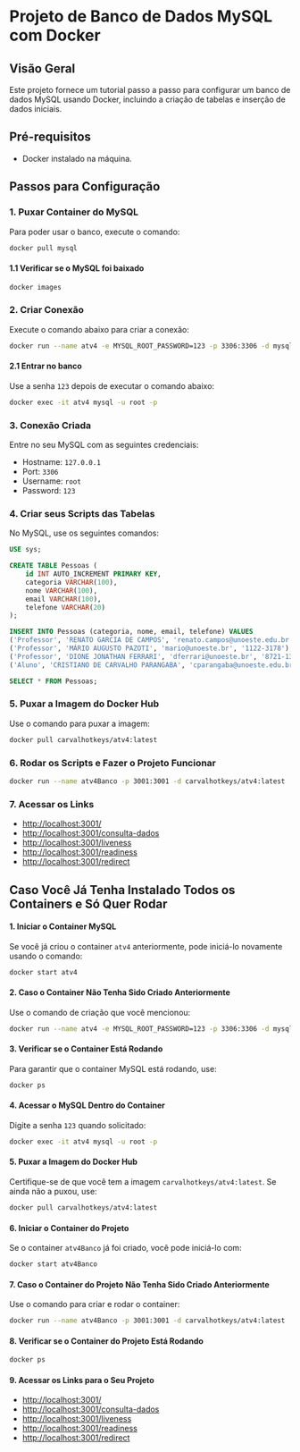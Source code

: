 
# Projeto de Banco de Dados MySQL com Docker

## Visão Geral

Este projeto fornece um tutorial passo a passo para configurar um banco de dados MySQL usando Docker, incluindo a criação de tabelas e inserção de dados iniciais. 

## Pré-requisitos

- Docker instalado na máquina.

## Passos para Configuração

### 1. Puxar Container do MySQL

Para poder usar o banco, execute o comando:

```sh
docker pull mysql
```

#### 1.1 Verificar se o MySQL foi baixado

```sh
docker images
```

### 2. Criar Conexão

Execute o comando abaixo para criar a conexão:

```sh
docker run --name atv4 -e MYSQL_ROOT_PASSWORD=123 -p 3306:3306 -d mysql
```

#### 2.1 Entrar no banco

Use a senha `123` depois de executar o comando abaixo:

```sh
docker exec -it atv4 mysql -u root -p
```

### 3. Conexão Criada

Entre no seu MySQL com as seguintes credenciais:

- Hostname: `127.0.0.1`
- Port: `3306`
- Username: `root`
- Password: `123`

### 4. Criar seus Scripts das Tabelas

No MySQL, use os seguintes comandos:

```sql
USE sys;

CREATE TABLE Pessoas (
    id INT AUTO_INCREMENT PRIMARY KEY,
    categoria VARCHAR(100),
    nome VARCHAR(100),
    email VARCHAR(100),
    telefone VARCHAR(20)
);

INSERT INTO Pessoas (categoria, nome, email, telefone) VALUES 
('Professor', 'RENATO GARCIA DE CAMPOS', 'renato.campos@unoeste.edu.br', '1234-5678'),
('Professor', 'MÁRIO AUGUSTO PAZOTI', 'mario@unoeste.br', '1122-3178'),
('Professor', 'DIONE JONATHAN FERRARI', 'dferrari@unoeste.br', '8721-1322'),
('Aluno', 'CRISTIANO DE CARVALHO PARANGABA', 'cparangaba@unoeste.edu.br', '8765-4321');

SELECT * FROM Pessoas;
```

### 5. Puxar a Imagem do Docker Hub

Use o comando para puxar a imagem:

```sh
docker pull carvalhotkeys/atv4:latest
```

### 6. Rodar os Scripts e Fazer o Projeto Funcionar

```sh
docker run --name atv4Banco -p 3001:3001 -d carvalhotkeys/atv4:latest
```

### 7. Acessar os Links

- [http://localhost:3001/](http://localhost:3001/)
- [http://localhost:3001/consulta-dados](http://localhost:3001/consulta-dados)
- [http://localhost:3001/liveness](http://localhost:3001/liveness)
- [http://localhost:3001/readiness](http://localhost:3001/readiness)
- [http://localhost:3001/redirect](http://localhost:3001/redirect)

## Caso Você Já Tenha Instalado Todos os Containers e Só Quer Rodar

#### 1. Iniciar o Container MySQL

Se você já criou o container `atv4` anteriormente, pode iniciá-lo novamente usando o comando:

```sh
docker start atv4
```

#### 2. Caso o Container Não Tenha Sido Criado Anteriormente

Use o comando de criação que você mencionou:

```sh
docker run --name atv4 -e MYSQL_ROOT_PASSWORD=123 -p 3306:3306 -d mysql
```

#### 3. Verificar se o Container Está Rodando

Para garantir que o container MySQL está rodando, use:

```sh
docker ps
```

#### 4. Acessar o MySQL Dentro do Container

Digite a senha `123` quando solicitado:

```sh
docker exec -it atv4 mysql -u root -p
```

#### 5. Puxar a Imagem do Docker Hub

Certifique-se de que você tem a imagem `carvalhotkeys/atv4:latest`. Se ainda não a puxou, use:

```sh
docker pull carvalhotkeys/atv4:latest
```

#### 6. Iniciar o Container do Projeto

Se o container `atv4Banco` já foi criado, você pode iniciá-lo com:

```sh
docker start atv4Banco
```

#### 7. Caso o Container do Projeto Não Tenha Sido Criado Anteriormente

Use o comando para criar e rodar o container:

```sh
docker run --name atv4Banco -p 3001:3001 -d carvalhotkeys/atv4:latest
```

#### 8. Verificar se o Container do Projeto Está Rodando

```sh
docker ps
```

#### 9. Acessar os Links para o Seu Projeto

- [http://localhost:3001/](http://localhost:3001/)
- [http://localhost:3001/consulta-dados](http://localhost:3001/consulta-dados)
- [http://localhost:3001/liveness](http://localhost:3001/liveness)
- [http://localhost:3001/readiness](http://localhost:3001/readiness)
- [http://localhost:3001/redirect](http://localhost:3001/redirect)
